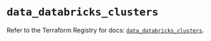 # `data_databricks_clusters`

Refer to the Terraform Registry for docs: [`data_databricks_clusters`](https://registry.terraform.io/providers/databricks/databricks/1.48.1/docs/data-sources/clusters).
